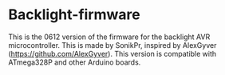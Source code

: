 # Backlight-firmware
This is the 0612 version of the firmware for the backlight AVR microcontroller. This is made by SonikPr, inspired by AlexGyver (https://github.com/AlexGyver). This version is compatible with ATmega328P and other Arduino boards.
